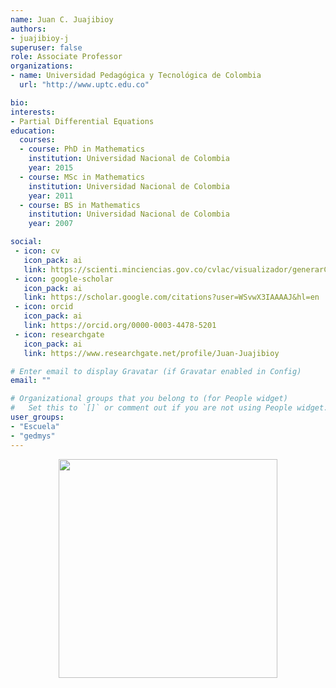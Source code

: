 ```yaml
---
name: Juan C. Juajibioy
authors:
- juajibioy-j
superuser: false
role: Associate Professor
organizations:
- name: Universidad Pedagógica y Tecnológica de Colombia
  url: "http://www.uptc.edu.co"

bio: 
interests:
- Partial Differential Equations
education:
  courses:
  - course: PhD in Mathematics
    institution: Universidad Nacional de Colombia
    year: 2015
  - course: MSc in Mathematics
    institution: Universidad Nacional de Colombia
    year: 2011
  - course: BS in Mathematics
    institution: Universidad Nacional de Colombia
    year: 2007

social:
 - icon: cv
   icon_pack: ai
   link: https://scienti.minciencias.gov.co/cvlac/visualizador/generarCurriculoCv.do?cod_rh=0001352252
 - icon: google-scholar
   icon_pack: ai
   link: https://scholar.google.com/citations?user=WSvwX3IAAAAJ&hl=en   
 - icon: orcid
   icon_pack: ai
   link: https://orcid.org/0000-0003-4478-5201
 - icon: researchgate
   icon_pack: ai
   link: https://www.researchgate.net/profile/Juan-Juajibioy

# Enter email to display Gravatar (if Gravatar enabled in Config)
email: ""

# Organizational groups that you belong to (for People widget)
#   Set this to `[]` or comment out if you are not using People widget.
user_groups:
- "Escuela"
- "gedmys"
---
```



<center><img src="https://matematicas.netlify.com/img/gs/juajibioy-j.png"  width="350"></center>

